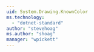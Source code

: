 ```yaml
---
uid: System.Drawing.KnownColor
ms.technology: 
  - "dotnet-standard"
author: "stevehoag"
ms.author: "shoag"
manager: "wpickett"
---
```

